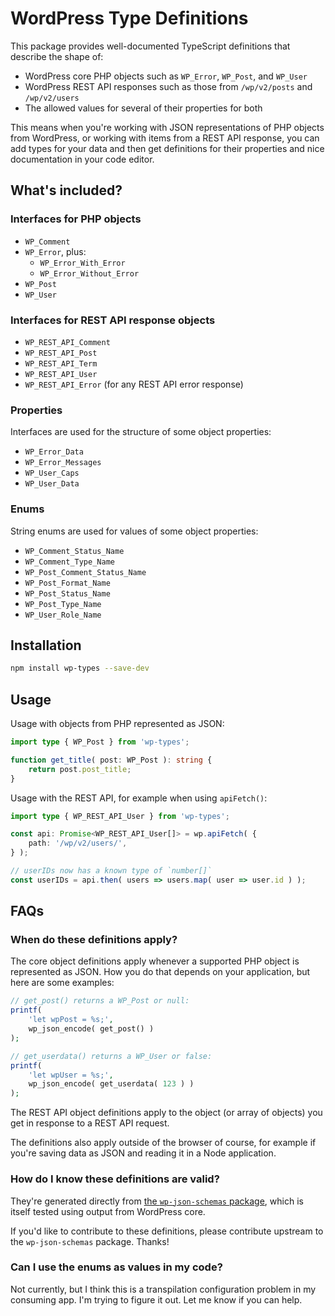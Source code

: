 # WordPress Type Definitions

This package provides well-documented TypeScript definitions that describe the shape of:

* WordPress core PHP objects such as `WP_Error`, `WP_Post`, and `WP_User`
* WordPress REST API responses such as those from `/wp/v2/posts` and `/wp/v2/users`
* The allowed values for several of their properties for both

This means when you're working with JSON representations of PHP objects from WordPress, or working with items from a REST API response, you can add types for your data and then get definitions for their properties and nice documentation in your code editor.

## What's included?

### Interfaces for PHP objects

* `WP_Comment`
* `WP_Error`, plus:
  - `WP_Error_With_Error`
  - `WP_Error_Without_Error`
* `WP_Post`
* `WP_User`

### Interfaces for REST API response objects

* `WP_REST_API_Comment`
* `WP_REST_API_Post`
* `WP_REST_API_Term`
* `WP_REST_API_User`
* `WP_REST_API_Error` (for any REST API error response)

### Properties

Interfaces are used for the structure of some object properties:

* `WP_Error_Data`
* `WP_Error_Messages`
* `WP_User_Caps`
* `WP_User_Data`

### Enums

String enums are used for values of some object properties:

* `WP_Comment_Status_Name`
* `WP_Comment_Type_Name`
* `WP_Post_Comment_Status_Name`
* `WP_Post_Format_Name`
* `WP_Post_Status_Name`
* `WP_Post_Type_Name`
* `WP_User_Role_Name`

## Installation

```sh
npm install wp-types --save-dev
```

## Usage

Usage with objects from PHP represented as JSON:

```ts
import type { WP_Post } from 'wp-types';

function get_title( post: WP_Post ): string {
	return post.post_title;
}
```

Usage with the REST API, for example when using `apiFetch()`:

```ts
import type { WP_REST_API_User } from 'wp-types';

const api: Promise<WP_REST_API_User[]> = wp.apiFetch( {
	path: '/wp/v2/users/',
} );

// userIDs now has a known type of `number[]`
const userIDs = api.then( users => users.map( user => user.id ) );
```

## FAQs

### When do these definitions apply?

The core object definitions apply whenever a supported PHP object is represented as JSON. How you do that depends on your application, but here are some examples:

```php
// get_post() returns a WP_Post or null:
printf(
	'let wpPost = %s;',
	wp_json_encode( get_post() )
);

// get_userdata() returns a WP_User or false:
printf(
	'let wpUser = %s;',
	wp_json_encode( get_userdata( 123 ) )
);
```

The REST API object definitions apply to the object (or array of objects) you get in response to a REST API request.

The definitions also apply outside of the browser of course, for example if you're saving data as JSON and reading it in a Node application.

### How do I know these definitions are valid?

They're generated directly from [the `wp-json-schemas` package](https://www.npmjs.com/package/wp-json-schemas), which is itself tested using output from WordPress core.

If you'd like to contribute to these definitions, please contribute upstream to the `wp-json-schemas` package. Thanks!

### Can I use the enums as values in my code?

Not currently, but I think this is a transpilation configuration problem in my consuming app. I'm trying to figure it out. Let me know if you can help.

